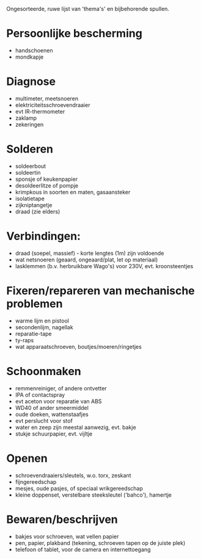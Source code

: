 Ongesorteerde, ruwe lijst van 'thema's' en bijbehorende spullen. 

# Persoonlijke bescherming
* handschoenen
* mondkapje

# Diagnose
* multimeter, meetsnoeren
* elektriciteitsschroevendraaier
* evt IR-thermometer
* zaklamp
* zekeringen

# Solderen
* soldeerbout
* soldeertin
* sponsje of keukenpapier
* desoldeerlitze of pompje
* krimpkous in soorten en maten, gasaansteker
* isolatietape
* zijkniptangetje
* draad (zie elders)

# Verbindingen:
* draad (soepel, massief) - korte lengtes (1m) zijn voldoende
* wat netsnoeren (geaard, ongeaard/plat, let op materiaal)
* lasklemmen (b.v. herbruikbare Wago's) voor 230V, evt. kroonsteentjes

# Fixeren/repareren van mechanische problemen
* warme lijm en pistool
* secondenlijm, nagellak
* reparatie-tape
* ty-raps
* wat apparaatschroeven, boutjes/moeren/ringetjes

# Schoonmaken
* remmenreiniger, of andere ontvetter
* IPA of contactspray
* evt aceton voor reparatie van ABS
* WD40 of ander smeermiddel
* oude doeken, wattenstaafjes
* evt perslucht voor stof
* water en zeep zijn meestal aanwezig, evt. bakje
* stukje schuurpapier, evt. vijltje

# Openen
* schroevendraaiers/sleutels, w.o. torx, zeskant
* fijngereedschap
* mesjes, oude pasjes, of speciaal wrikgereedschap
* kleine doppenset, verstelbare steeksleutel ('bahco'), hamertje

# Bewaren/beschrijven
* bakjes voor schroeven, wat vellen papier
* pen, papier, plakband (tekening, schroeven tapen op de juiste plek)
* telefoon of tablet, voor de camera en internettoegang
 
